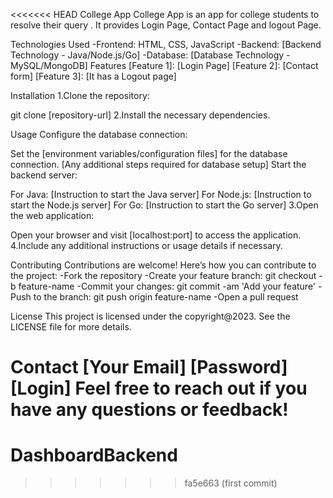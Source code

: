 <<<<<<< HEAD
College App College App is an app for college students to resolve their query . It provides Login Page, Contact Page and logout Page.

Technologies Used -Frontend: HTML, CSS, JavaScript -Backend: [Backend Technology - Java/Node.js/Go] -Database: [Database Technology - MySQL/MongoDB] Features [Feature 1]: [Login Page] [Feature 2]: [Contact form] [Feature 3]: [It has a Logout page]

Installation 1.Clone the repository:

git clone [repository-url] 2.Install the necessary dependencies.

Usage Configure the database connection:

Set the [environment variables/configuration files] for the database connection. [Any additional steps required for database setup] Start the backend server:

For Java: [Instruction to start the Java server] For Node.js: [Instruction to start the Node.js server] For Go: [Instruction to start the Go server] 3.Open the web application:

Open your browser and visit [localhost:port] to access the application. 4.Include any additional instructions or usage details if necessary.

Contributing Contributions are welcome! Here’s how you can contribute to the project: -Fork the repository -Create your feature branch: git checkout -b feature-name -Commit your changes: git commit -am 'Add your feature' -Push to the branch: git push origin feature-name -Open a pull request

License This project is licensed under the copyright@2023. See the LICENSE file for more details.

Contact [Your Email] [Password] [Login] Feel free to reach out if you have any questions or feedback!
=======
# DashboardBackend
>>>>>>> fa5e663 (first commit)
